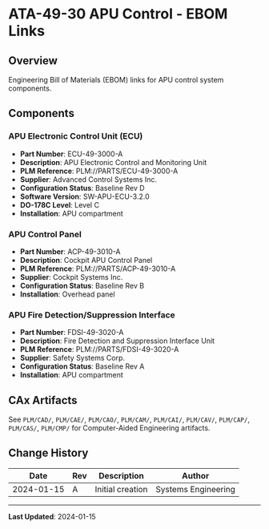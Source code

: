 # ATA-49-30 APU Control - EBOM Links

## Overview

Engineering Bill of Materials (EBOM) links for APU control system components.

## Components

### APU Electronic Control Unit (ECU)
- **Part Number**: ECU-49-3000-A
- **Description**: APU Electronic Control and Monitoring Unit
- **PLM Reference**: PLM://PARTS/ECU-49-3000-A
- **Supplier**: Advanced Control Systems Inc.
- **Configuration Status**: Baseline Rev D
- **Software Version**: SW-APU-ECU-3.2.0
- **DO-178C Level**: Level C
- **Installation**: APU compartment

### APU Control Panel
- **Part Number**: ACP-49-3010-A
- **Description**: Cockpit APU Control Panel
- **PLM Reference**: PLM://PARTS/ACP-49-3010-A
- **Supplier**: Cockpit Systems Inc.
- **Configuration Status**: Baseline Rev B
- **Installation**: Overhead panel

### APU Fire Detection/Suppression Interface
- **Part Number**: FDSI-49-3020-A
- **Description**: Fire Detection and Suppression Interface Unit
- **PLM Reference**: PLM://PARTS/FDSI-49-3020-A
- **Supplier**: Safety Systems Corp.
- **Configuration Status**: Baseline Rev A
- **Installation**: APU compartment

## CAx Artifacts

See `PLM/CAD/`, `PLM/CAE/`, `PLM/CAO/`, `PLM/CAM/`, `PLM/CAI/`, `PLM/CAV/`, `PLM/CAP/`, `PLM/CAS/`, `PLM/CMP/` for Computer-Aided Engineering artifacts.

## Change History

| Date | Rev | Description | Author |
|------|-----|-------------|--------|
| 2024-01-15 | A | Initial creation | Systems Engineering |

---

**Last Updated**: 2024-01-15
